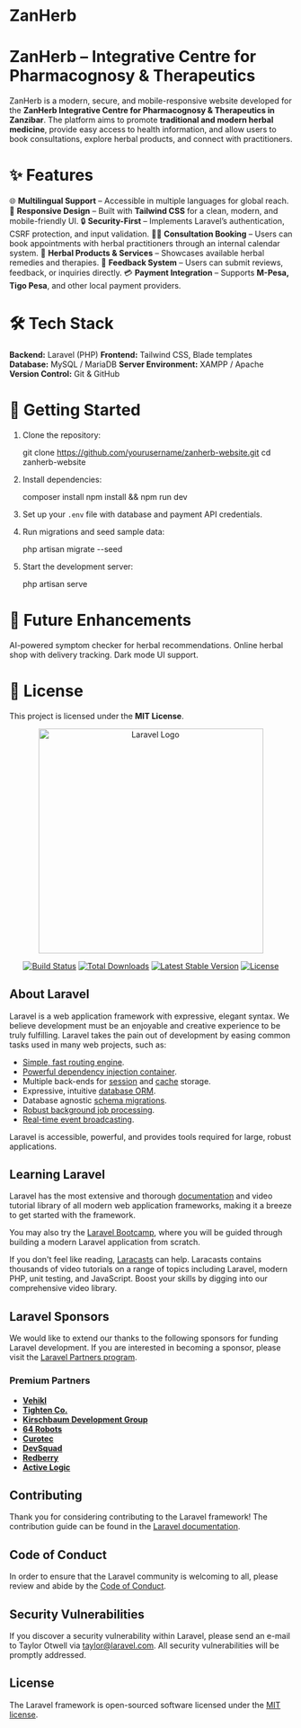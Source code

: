 
# ZanHerb

# ZanHerb – Integrative Centre for Pharmacognosy & Therapeutics

ZanHerb is a modern, secure, and mobile-responsive website developed for the **ZanHerb Integrative Centre for Pharmacognosy & Therapeutics in Zanzibar**. The platform aims to promote **traditional and modern herbal medicine**, provide easy access to health information, and allow users to book consultations, explore herbal products, and connect with practitioners.

# ✨ Features

🌐 **Multilingual Support** – Accessible in multiple languages for global reach.
 📱 **Responsive Design** – Built with **Tailwind CSS** for a clean, modern, and mobile-friendly UI.
 🔒 **Security-First** – Implements Laravel’s authentication, CSRF protection, and input validation.
👩‍⚕️ **Consultation Booking** – Users can book appointments with herbal practitioners through an internal calendar system.
 🛒 **Herbal Products & Services** – Showcases available herbal remedies and therapies.
 💬 **Feedback System** – Users can submit reviews, feedback, or inquiries directly.
💳 **Payment Integration** – Supports **M-Pesa, Tigo Pesa**, and other local payment providers.

# 🛠️ Tech Stack

**Backend:** Laravel (PHP)
**Frontend:** Tailwind CSS, Blade templates
**Database:** MySQL / MariaDB
**Server Environment:** XAMPP / Apache
**Version Control:** Git & GitHub

# 🚀 Getting Started

1. Clone the repository:

   
   git clone https://github.com/yourusername/zanherb-website.git
   cd zanherb-website
   
2. Install dependencies:

   
   composer install
   npm install && npm run dev
   
3. Set up your `.env` file with database and payment API credentials.
4. Run migrations and seed sample data:

   
   php artisan migrate --seed
   
5. Start the development server:

   
   php artisan serve
   

# 📌 Future Enhancements

AI-powered symptom checker for herbal recommendations.
 Online herbal shop with delivery tracking.
 Dark mode UI support.

# 📄 License

This project is licensed under the **MIT License**.

<p align="center"><a href="https://laravel.com" target="_blank"><img src="https://raw.githubusercontent.com/laravel/art/master/logo-lockup/5%20SVG/2%20CMYK/1%20Full%20Color/laravel-logolockup-cmyk-red.svg" width="400" alt="Laravel Logo"></a></p>

<p align="center">
<a href="https://github.com/laravel/framework/actions"><img src="https://github.com/laravel/framework/workflows/tests/badge.svg" alt="Build Status"></a>
<a href="https://packagist.org/packages/laravel/framework"><img src="https://img.shields.io/packagist/dt/laravel/framework" alt="Total Downloads"></a>
<a href="https://packagist.org/packages/laravel/framework"><img src="https://img.shields.io/packagist/v/laravel/framework" alt="Latest Stable Version"></a>
<a href="https://packagist.org/packages/laravel/framework"><img src="https://img.shields.io/packagist/l/laravel/framework" alt="License"></a>
</p>

## About Laravel

Laravel is a web application framework with expressive, elegant syntax. We believe development must be an enjoyable and creative experience to be truly fulfilling. Laravel takes the pain out of development by easing common tasks used in many web projects, such as:

- [Simple, fast routing engine](https://laravel.com/docs/routing).
- [Powerful dependency injection container](https://laravel.com/docs/container).
- Multiple back-ends for [session](https://laravel.com/docs/session) and [cache](https://laravel.com/docs/cache) storage.
- Expressive, intuitive [database ORM](https://laravel.com/docs/eloquent).
- Database agnostic [schema migrations](https://laravel.com/docs/migrations).
- [Robust background job processing](https://laravel.com/docs/queues).
- [Real-time event broadcasting](https://laravel.com/docs/broadcasting).

Laravel is accessible, powerful, and provides tools required for large, robust applications.

## Learning Laravel

Laravel has the most extensive and thorough [documentation](https://laravel.com/docs) and video tutorial library of all modern web application frameworks, making it a breeze to get started with the framework.

You may also try the [Laravel Bootcamp](https://bootcamp.laravel.com), where you will be guided through building a modern Laravel application from scratch.

If you don't feel like reading, [Laracasts](https://laracasts.com) can help. Laracasts contains thousands of video tutorials on a range of topics including Laravel, modern PHP, unit testing, and JavaScript. Boost your skills by digging into our comprehensive video library.

## Laravel Sponsors

We would like to extend our thanks to the following sponsors for funding Laravel development. If you are interested in becoming a sponsor, please visit the [Laravel Partners program](https://partners.laravel.com).

### Premium Partners

- **[Vehikl](https://vehikl.com)**
- **[Tighten Co.](https://tighten.co)**
- **[Kirschbaum Development Group](https://kirschbaumdevelopment.com)**
- **[64 Robots](https://64robots.com)**
- **[Curotec](https://www.curotec.com/services/technologies/laravel)**
- **[DevSquad](https://devsquad.com/hire-laravel-developers)**
- **[Redberry](https://redberry.international/laravel-development)**
- **[Active Logic](https://activelogic.com)**

## Contributing

Thank you for considering contributing to the Laravel framework! The contribution guide can be found in the [Laravel documentation](https://laravel.com/docs/contributions).

## Code of Conduct

In order to ensure that the Laravel community is welcoming to all, please review and abide by the [Code of Conduct](https://laravel.com/docs/contributions#code-of-conduct).

## Security Vulnerabilities

If you discover a security vulnerability within Laravel, please send an e-mail to Taylor Otwell via [taylor@laravel.com](mailto:taylor@laravel.com). All security vulnerabilities will be promptly addressed.

## License

The Laravel framework is open-sourced software licensed under the [MIT license](https://opensource.org/licenses/MIT).
